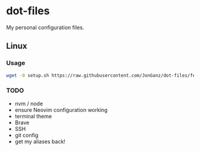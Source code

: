 # dot-files
My personal configuration files.

## Linux

### Usage

``` sh
wget -0 setup.sh https://raw.githubusercontent.com/JonGanz/dot-files/feature/ubuntu-scripts/setup.sh && echo "25ba10dcf22500973a62235bdd5900cc4dd3483a15ff810b69a2871a05e81688 setup.sh" | sha256sum -c - && bash setup.sh
```

### TODO
- nvm / node
- ensure Neovim configuration working
- terminal theme
- Brave
- SSH
- git config
- get my aliases back!
